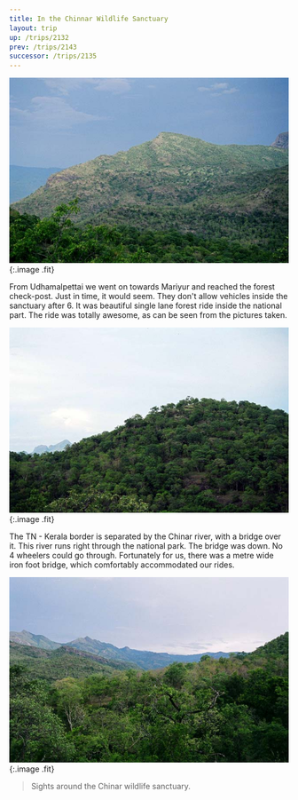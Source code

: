 ```yaml
---
title: In the Chinnar Wildlife Sanctuary
layout: trip
up: /trips/2132
prev: /trips/2143
successor: /trips/2135
---
```


![Left side of the road](/images/trips/munnar/27030026.jpg 'Left side of the road'){:.image .fit}

From Udhamalpettai we went on towards Mariyur and reached the forest check-post. Just in time, it would seem. They don't allow vehicles inside the sanctuary after 6. It was beautiful single lane forest ride inside the national part. The ride was totally awesome, as can be seen from the pictures taken.

![Right side of the road](/images/trips/munnar/27030027.jpg 'Right side of the road'){:.image .fit}

The TN - Kerala border is separated by the Chinar river, with a bridge over it. This river runs right through the national park. The bridge was down. No 4 wheelers could go through. Fortunately for us, there was a metre wide iron foot bridge, which comfortably accommodated our rides.

![Any which way you look](/images/trips/munnar/27030028.jpg 'Any which way you look'){:.image .fit}

> Sights around the Chinar wildlife sanctuary.


